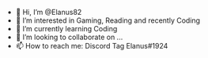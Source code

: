 - 👋 Hi, I’m @Elanus82
- 👀 I’m interested in Gaming, Reading and recently Coding
- 🌱 I’m currently learning Coding
- 💞️ I’m looking to collaborate on ...
- 📫 How to reach me: Discord Tag Elanus#1924
